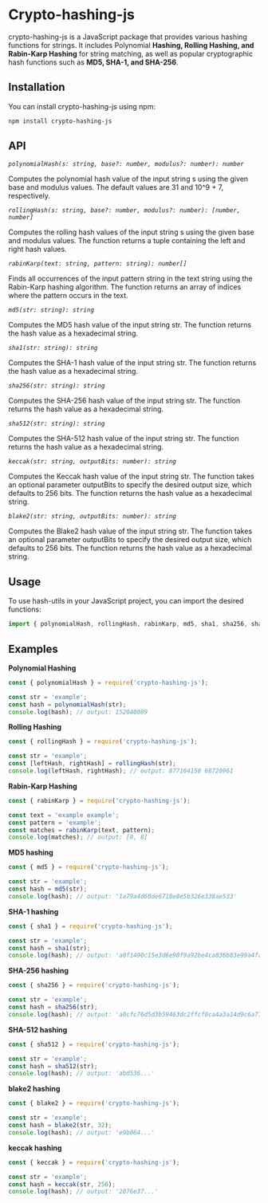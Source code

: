 # Crypto-hashing-js

crypto-hashing-js is a JavaScript package that provides various hashing functions for strings. It includes Polynomial **Hashing, Rolling Hashing, and Rabin-Karp Hashing** for string matching, as well as popular cryptographic hash functions such as **MD5, SHA-1, and SHA-256**.


## Installation

You can install crypto-hashing-js using npm:

```bash
npm install crypto-hashing-js
```


## API

_`polynomialHash(s: string, base?: number, modulus?: number): number`_  

Computes the polynomial hash value of the input string s using the given base and modulus values. The default values are 31 and 10^9 + 7, respectively.

_`rollingHash(s: string, base?: number, modulus?: number): [number, number]`_  

Computes the rolling hash values of the input string s using the given base and modulus values. The function returns a tuple containing the left and right hash values.

_`rabinKarp(text: string, pattern: string): number[]`_  

Finds all occurrences of the input pattern string in the text string using the Rabin-Karp hashing algorithm. The function returns an array of indices where the pattern occurs in the text.

_`md5(str: string): string`_  

Computes the MD5 hash value of the input string str. The function returns the hash value as a hexadecimal string.

_`sha1(str: string): string`_  

Computes the SHA-1 hash value of the input string str. The function returns the hash value as a hexadecimal string.

_`sha256(str: string): string`_  

Computes the SHA-256 hash value of the input string str. The function returns the hash value as a hexadecimal string.

_`sha512(str: string): string`_

Computes the SHA-512 hash value of the input string str. The function returns the hash value as a hexadecimal string.

_`keccak(str: string, outputBits: number): string`_

Computes the Keccak hash value of the input string str. The function takes an optional parameter outputBits to specify the desired output size, which defaults to 256 bits. The function returns the hash value as a hexadecimal string.

_`blake2(str: string, outputBits: number): string`_

Computes the Blake2 hash value of the input string str. The function takes an optional parameter outputBits to specify the desired output size, which defaults to 256 bits. The function returns the hash value as a hexadecimal string.

## Usage

To use hash-utils in your JavaScript project, you can import the desired functions:

```javascript
import { polynomialHash, rollingHash, rabinKarp, md5, sha1, sha256, sha512, keccak, blake2 } from 'crypto-hashing-js';
```

## Examples

**Polynomial Hashing**

```javascript
const { polynomialHash } = require('crypto-hashing-js');

const str = 'example';
const hash = polynomialHash(str);
console.log(hash); // output: 152040089
```

**Rolling Hashing**

```javascript
const { rollingHash } = require('crypto-hashing-js');

const str = 'example';
const [leftHash, rightHash] = rollingHash(str);
console.log(leftHash, rightHash); // output: 877164158 68720961
```

**Rabin-Karp Hashing**

```javascript
const { rabinKarp } = require('crypto-hashing-js');

const text = 'example example';
const pattern = 'example';
const matches = rabinKarp(text, pattern);
console.log(matches); // output: [0, 8]
```

**MD5 hashing**

```javascript
const { md5 } = require('crypto-hashing-js');

const str = 'example';
const hash = md5(str);
console.log(hash); // output: '1a79a4d60de6718e8e5b326e338ae533'
```

**SHA-1 hashing**

```javascript
const { sha1 } = require('crypto-hashing-js');

const str = 'example';
const hash = sha1(str);
console.log(hash); // output: 'a0f1490c15e3d6e90f9a92be4ca836b83e99a4fa'
```

**SHA-256 hashing**

```javascript
const { sha256 } = require('crypto-hashing-js');

const str = 'example';
const hash = sha256(str);
console.log(hash); // output: 'a0cfc76d5d3b59463dc2ffcf0ca4a3a14d9c6a772d6a685c53449e16f4c84dd5'
```

**SHA-512 hashing**

```javascript
const { sha512 } = require('crypto-hashing-js');

const str = 'example';
const hash = sha512(str);
console.log(hash); // output: 'abd536...'
```

**blake2 hashing**

```javascript
const { blake2 } = require('crypto-hashing-js');

const str = 'example';
const hash = blake2(str, 32);
console.log(hash); // output: 'e9b064...'
```

**keccak hashing**

```javascript
const { keccak } = require('crypto-hashing-js');

const str = 'example';
const hash = keccak(str, 256);
console.log(hash); // output: '2076e37...'
```

